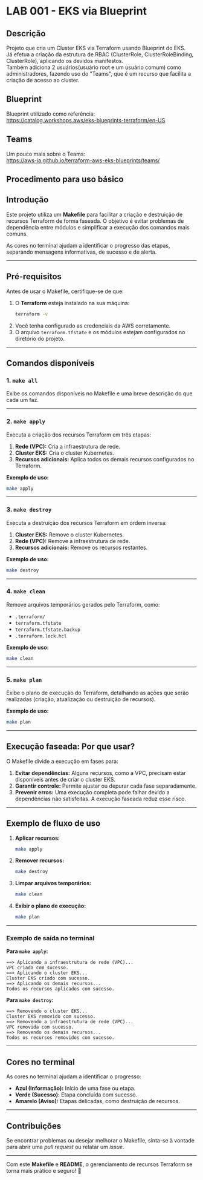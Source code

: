 

# LAB 001 - EKS via Blueprint

## Descrição
Projeto que cria um Cluster EKS via Terraform usando Blueprint do EKS.<br/>
Já efetua a criação da estrutura de RBAC (ClusterRole, ClusterRoleBinding, ClusterRole), aplicando os devidos manifestos.<br/>
Também adiciona 2 usuários(usuário root e um usuário comum) como administradores, fazendo uso do "Teams", que é um recurso que facilita a criação de acesso ao cluster.<br/>

## Blueprint
Blueprint utilizado como referência:<br/>
<https://catalog.workshops.aws/eks-blueprints-terraform/en-US><br/>

## Teams
Um pouco mais sobre o Teams:<br/>
<https://aws-ia.github.io/terraform-aws-eks-blueprints/teams/><br/>



## Procedimento para uso básico

## **Introdução**

Este projeto utiliza um **Makefile** para facilitar a criação e destruição de recursos Terraform de forma faseada. O objetivo é evitar problemas de dependência entre módulos e simplificar a execução dos comandos mais comuns.

As cores no terminal ajudam a identificar o progresso das etapas, separando mensagens informativas, de sucesso e de alerta.

---

## **Pré-requisitos**

Antes de usar o Makefile, certifique-se de que:
1. O **Terraform** esteja instalado na sua máquina:
   ```bash
   terraform -v
   ```
2. Você tenha configurado as credenciais da AWS corretamente.
3. O arquivo `terraform.tfstate` e os módulos estejam configurados no diretório do projeto.

---

## **Comandos disponíveis**

### **1. `make all`**
Exibe os comandos disponíveis no Makefile e uma breve descrição do que cada um faz.

---

### **2. `make apply`**
Executa a criação dos recursos Terraform em três etapas:
1. **Rede (VPC):** Cria a infraestrutura de rede.
2. **Cluster EKS:** Cria o cluster Kubernetes.
3. **Recursos adicionais:** Aplica todos os demais recursos configurados no Terraform.

**Exemplo de uso:**
```bash
make apply
```

---

### **3. `make destroy`**
Executa a destruição dos recursos Terraform em ordem inversa:
1. **Cluster EKS:** Remove o cluster Kubernetes.
2. **Rede (VPC):** Remove a infraestrutura de rede.
3. **Recursos adicionais:** Remove os recursos restantes.

**Exemplo de uso:**
```bash
make destroy
```

---

### **4. `make clean`**
Remove arquivos temporários gerados pelo Terraform, como:
- `.terraform/`
- `terraform.tfstate`
- `terraform.tfstate.backup`
- `.terraform.lock.hcl`

**Exemplo de uso:**
```bash
make clean
```

---

### **5. `make plan`**
Exibe o plano de execução do Terraform, detalhando as ações que serão realizadas (criação, atualização ou destruição de recursos).

**Exemplo de uso:**
```bash
make plan
```

---

## **Execução faseada: Por que usar?**

O Makefile divide a execução em fases para:
1. **Evitar dependências:** Alguns recursos, como a VPC, precisam estar disponíveis antes de criar o cluster EKS.
2. **Garantir controle:** Permite ajustar ou depurar cada fase separadamente.
3. **Prevenir erros:** Uma execução completa pode falhar devido a dependências não satisfeitas. A execução faseada reduz esse risco.

---

## **Exemplo de fluxo de uso**

1. **Aplicar recursos:**
   ```bash
   make apply
   ```

2. **Remover recursos:**
   ```bash
   make destroy
   ```

3. **Limpar arquivos temporários:**
   ```bash
   make clean
   ```

4. **Exibir o plano de execução:**
   ```bash
   make plan
   ```

---

### **Exemplo de saída no terminal**

**Para `make apply`:**
```plaintext
==> Aplicando a infraestrutura de rede (VPC)...
VPC criada com sucesso.
==> Aplicando o cluster EKS...
Cluster EKS criado com sucesso.
==> Aplicando os demais recursos...
Todos os recursos aplicados com sucesso.
```

**Para `make destroy`:**
```plaintext
==> Removendo o cluster EKS...
Cluster EKS removido com sucesso.
==> Removendo a infraestrutura de rede (VPC)...
VPC removida com sucesso.
==> Removendo os demais recursos...
Todos os recursos removidos com sucesso.
```

---

## **Cores no terminal**

As cores no terminal ajudam a identificar o progresso:
- **Azul (Informação):** Início de uma fase ou etapa.
- **Verde (Sucesso):** Etapa concluída com sucesso.
- **Amarelo (Aviso):** Etapas delicadas, como destruição de recursos.

---

## **Contribuições**

Se encontrar problemas ou desejar melhorar o Makefile, sinta-se à vontade para abrir uma *pull request* ou relatar um *issue*.

---

Com este **Makefile** e **README**, o gerenciamento de recursos Terraform se torna mais prático e seguro! 🎯